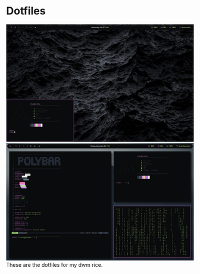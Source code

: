 # Dotfiles
![screenshot](./screenshot.png)
![another screenshot](./screenshots/screenshot1.png)
These are the dotfiles for my dwm rice.

